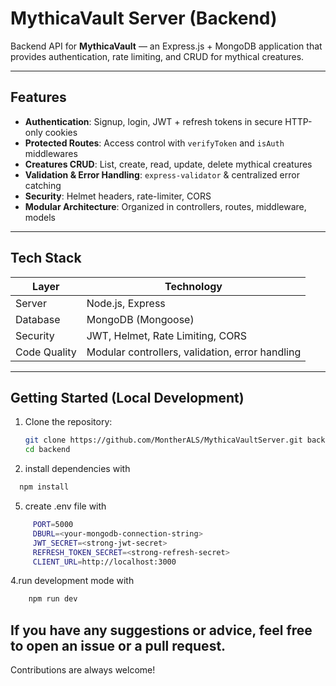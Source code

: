 # MythicaVault Server (Backend)

Backend API for **MythicaVault** — an Express.js + MongoDB application that provides authentication, rate limiting, and CRUD for mythical creatures.

---

##  Features
-  **Authentication**: Signup, login, JWT + refresh tokens in secure HTTP-only cookies
-  **Protected Routes**: Access control with `verifyToken` and `isAuth` middlewares
-  **Creatures CRUD**: List, create, read, update, delete mythical creatures
-  **Validation & Error Handling**: `express-validator` & centralized error catching
-  **Security**: Helmet headers, rate-limiter, CORS  
-  **Modular Architecture**: Organized in controllers, routes, middleware, models

---

##  Tech Stack
| Layer | Technology |
|-------|------------|
| Server | Node.js, Express |
| Database | MongoDB (Mongoose) |
| Security | JWT, Helmet, Rate Limiting, CORS |
| Code Quality | Modular controllers, validation, error handling |

---

##  Getting Started (Local Development)

1. Clone the repository:
   ```bash
   git clone https://github.com/MontherALS/MythicaVaultServer.git backend
   cd backend
   ```
3. install dependencies with
```bash
  npm install
```
5. create .env file with
```bash
     PORT=5000
     DBURL=<your-mongodb-connection-string>
     JWT_SECRET=<strong-jwt-secret>
     REFRESH_TOKEN_SECRET=<strong-refresh-secret>
     CLIENT_URL=http://localhost:3000
```
4.run development mode with 
```bash     
    npm run dev
 ```


## If you have any suggestions or advice, feel free to open an issue or a pull request.
Contributions are always welcome!








